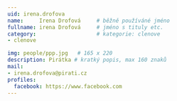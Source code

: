 ```yaml
---
uid: irena.drofova
name:     Irena Drofová  	# běžně používáné jméno
fullname: irena Drofová 	# jméno s tituly etc.
category:                   # kategorie: clenove
- clenove

img: people/ppp.jpg   # 165 x 220
description: Pirátka # kratký popis, max 160 znaků
mail:
- irena.drofova@pirati.cz
profiles:
  facebook: https://www.facebook.com
---
```


